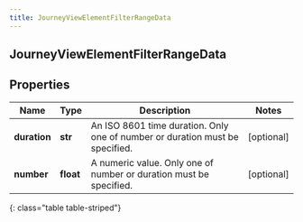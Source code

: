 ```yaml
---
title: JourneyViewElementFilterRangeData
---
```

## JourneyViewElementFilterRangeData

## Properties

|Name | Type | Description | Notes|
|------------ | ------------- | ------------- | -------------|
| **duration** | **str** | An ISO 8601 time duration. Only one of number or duration must be specified. | [optional] |
| **number** | **float** | A numeric value. Only one of number or duration must be specified. | [optional] |
{: class="table table-striped"}


